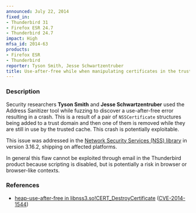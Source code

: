 ```yaml
---
announced: July 22, 2014
fixed_in:
- Thunderbird 31
- Firefox ESR 24.7
- Thunderbird 24.7
impact: High
mfsa_id: 2014-63
products:
- Firefox ESR
- Thunderbird
reporter: Tyson Smith, Jesse Schwartzentruber
title: Use-after-free while when manipulating certificates in the trusted cache
---
```


<h3>Description</h3>

<p>Security researchers <strong>Tyson Smith</strong> and <strong>Jesse
Schwartzentruber</strong> used the Address Sanitizer tool while fuzzing to
discover a use-after-free error resulting in a crash. This is a result of a pair
of <code>NSSCertificate</code> structures being added to a trust domain and then
one of them is removed while they are still in use by the trusted cache. This
crash is potentially exploitable.
</p>

<p>This issue was addressed in the <a href="https://developer.mozilla.org/en-US/docs/Overview_of_NSS">Network Security Services (NSS) library</a> in version 3.16.2, 
shipping on affected platforms.</p>

<p class="note">In general this flaw cannot be exploited through email in the
Thunderbird product because scripting is disabled, but is potentially a risk in
browser or browser-like contexts.</p>

<h3>References</h3>

<ul>
  <li><a href="https://bugzilla.mozilla.org/show_bug.cgi?id=963150">
       heap-use-after-free in libnss3.so!CERT_DestroyCertificate</a> (<a href="http://cve.mitre.org/cgi-bin/cvename.cgi?name=CVE-2014-1544" class="ex-ref">CVE-2014-1544</a>)</li>
</ul>



